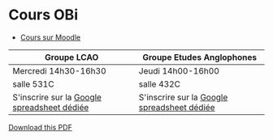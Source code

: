 # Cours OBi 

- [Cours sur Moodle](https://moodlesupd.script.univ-paris-diderot.fr/course/view.php?id=10115)  

Groupe LCAO | Groupe Etudes Anglophones  
------------ | -------------
Mercredi 14h30-16h30 | Jeudi 14h00-16h00  
salle 531C | salle 432C  
S'inscrire sur la [Google spreadsheet dédiée](https://goo.gl/BiyVmh) | S'inscrire sur la [Google spreadsheet dédiée](https://goo.gl/h1SvhX)  


<a href="/source/td0_ea.pdf" target="_blank">Download this PDF</a>
